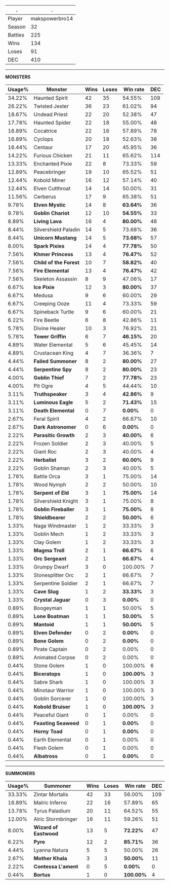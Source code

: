 .|.
|-|-
Player|makspowerbro14
Season|32
Battles|225
Wins|134
Loses|91
DEC|410

---
**MONSTERS**

Usage%|Monster|Wins|Loses|Win rate|DEC|
-|-|-|-|-|-|
34.22%|Haunted Spirit|42|35|54.55%|109|
26.22%|Twisted Jester|36|23|61.02%|94|
18.67%|Undead Priest|22|20|52.38%|47|
17.78%|Haunted Spider|22|18|55.00%|48|
16.89%|Cocatrice|22|16|57.89%|78|
16.89%|Cyclops|20|18|52.63%|38|
16.44%|Centaur|17|20|45.95%|36|
14.22%|Furious Chicken|21|11|65.62%|114|
13.33%|Enchanted Pixie|22|8|73.33%|59|
12.89%|Peacebringer|19|10|65.52%|51|
12.44%|Kobold Miner|16|12|57.14%|40|
12.44%|Elven Cutthroat|14|14|50.00%|31|
11.56%|Cerberus|17|9|65.38%|51|
9.78%|**Elven Mystic**|14|8|**63.64%**|36|
9.78%|**Goblin Chariot**|12|10|**54.55%**|33|
8.89%|**Living Lava**|16|4|**80.00%**|48|
8.44%|Silvershield Paladin|14|5|73.68%|36|
8.44%|**Unicorn Mustang**|14|5|**73.68%**|57|
8.00%|**Spark Pixies**|14|4|**77.78%**|50|
7.56%|**Khmer Princess**|13|4|**76.47%**|52|
7.56%|**Child of the Forest**|10|7|**58.82%**|40|
7.56%|**Fire Elemental**|13|4|**76.47%**|42|
7.56%|Skeleton Assassin|8|9|47.06%|17|
6.67%|**Ice Pixie**|12|3|**80.00%**|37|
6.67%|Medusa|9|6|60.00%|29|
6.67%|Creeping Ooze|11|4|73.33%|59|
6.67%|Spineback Turtle|9|6|60.00%|21|
6.22%|Fire Beetle|6|8|42.86%|11|
5.78%|Divine Healer|10|3|76.92%|21|
5.78%|**Tower Griffin**|6|7|**46.15%**|20|
4.89%|Water Elemental|5|6|45.45%|14|
4.89%|Crustacean King|4|7|36.36%|7|
4.44%|**Failed Summoner**|8|2|**80.00%**|27|
4.44%|**Serpentine Spy**|8|2|**80.00%**|23|
4.00%|**Goblin Thief**|7|2|**77.78%**|23|
4.00%|Pit Ogre|4|5|44.44%|10|
3.11%|**Truthspeaker**|3|4|**42.86%**|9|
3.11%|**Luminous Eagle**|5|2|**71.43%**|15|
3.11%|**Death Elemental**|0|7|**0.00%**|0|
2.67%|Feral Spirit|4|2|66.67%|10|
2.67%|**Dark Astronomer**|0|6|**0.00%**|0|
2.22%|**Parasitic Growth**|2|3|**40.00%**|6|
2.22%|Frozen Soldier|2|3|40.00%|5|
2.22%|Giant Roc|2|3|40.00%|4|
2.22%|**Herbalist**|3|2|**60.00%**|9|
2.22%|Goblin Shaman|2|3|40.00%|5|
1.78%|Battle Orca|3|1|75.00%|14|
1.78%|Wood Nymph|2|2|50.00%|10|
1.78%|**Serpent of Eld**|3|1|**75.00%**|14|
1.78%|Silvershield Knight|3|1|75.00%|8|
1.78%|**Goblin Fireballer**|3|1|**75.00%**|8|
1.78%|**Shieldbearer**|2|2|**50.00%**|6|
1.33%|Naga Windmaster|1|2|33.33%|3|
1.33%|Goblin Mech|1|2|33.33%|3|
1.33%|Clay Golem|1|2|33.33%|3|
1.33%|**Magma Troll**|2|1|**66.67%**|6|
1.33%|**Orc Sergeant**|2|1|**66.67%**|4|
1.33%|Grumpy Dwarf|3|0|100.00%|7|
1.33%|Stonesplitter Orc|2|1|66.67%|7|
1.33%|Serpentine Soldier|2|1|66.67%|7|
1.33%|**Cave Slug**|1|2|**33.33%**|3|
1.33%|**Crystal Jaguar**|0|3|**0.00%**|0|
0.89%|Boogeyman|1|1|50.00%|5|
0.89%|**Lone Boatman**|1|1|**50.00%**|5|
0.89%|**Mantoid**|1|1|**50.00%**|5|
0.89%|**Elven Defender**|0|2|**0.00%**|0|
0.89%|**Bone Golem**|0|2|**0.00%**|0|
0.89%|Pirate Captain|0|2|0.00%|0|
0.89%|Animated Corpse|0|2|0.00%|0|
0.44%|Stone Golem|1|0|100.00%|6|
0.44%|**Biceratops**|1|0|**100.00%**|3|
0.44%|Sabre Shark|1|0|100.00%|3|
0.44%|Minotaur Warrior|1|0|100.00%|3|
0.44%|Goblin Sorcerer|1|0|100.00%|3|
0.44%|**Kobold Bruiser**|1|0|**100.00%**|3|
0.44%|Peaceful Giant|0|1|0.00%|0|
0.44%|**Feasting Seaweed**|0|1|**0.00%**|0|
0.44%|**Horny Toad**|0|1|**0.00%**|0|
0.44%|Earth Elemental|0|1|0.00%|0|
0.44%|Flesh Golem|0|1|0.00%|0|
0.44%|**Albatross**|0|1|**0.00%**|0|

---
**SUMMONERS**

Usage%|Summoner|Wins|Loses|Win rate|DEC|
-|-|-|-|-|-|
33.33%|Zintar Mortalis|42|33|56.00%|109|
16.89%|Malric Inferno|22|16|57.89%|65|
13.78%|Tyrus Paladium|20|11|64.52%|55|
12.00%|Alric Stormbringer|16|11|59.26%|51|
8.00%|**Wizard of Eastwood**|13|5|**72.22%**|47|
6.22%|**Pyre**|12|2|**85.71%**|36|
4.44%|Lyanna Natura|5|5|50.00%|26|
2.67%|**Mother Khala**|3|3|**50.00%**|11|
2.22%|**Contessa L'ament**|0|5|**0.00%**|0|
0.44%|**Bortus**|1|0|**100.00%**|4|
